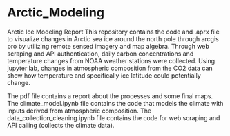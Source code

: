 # Arctic_Modeling
Arctic Ice Modeling Report
This repository contains the code and .aprx file to visualize changes in Arctic sea ice around the north pole through arcgis pro by utilizing remote sensed imagery and map algebra. Through web scraping and API authentication, daily carbon concentrations and temperature changes from NOAA weather stations were collected. Using jupyter lab, changes in atmospheric composition from the CO2 data can show how temperature and specifically ice latitude could potentially change.

The pdf file contains a report about the processes and some final maps. The climate_model.ipynb file contains the code that models the climate with inputs derived from atmospheric composition. The data_collection_cleaning.ipynb file contains the code for web scraping and API calling (collects the climate data).
